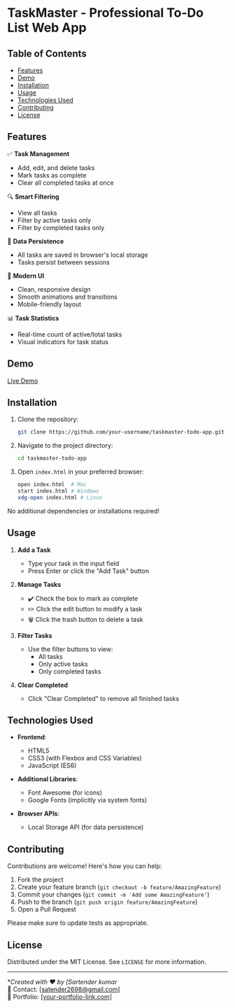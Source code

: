 # TaskMaster - Professional To-Do List Web App

## Table of Contents
- [Features](#features)
- [Demo](#demo)
- [Installation](#installation)
- [Usage](#usage)
- [Technologies Used](#technologies-used)
- [Contributing](#contributing)
- [License](#license)

## Features

✅ **Task Management**  
- Add, edit, and delete tasks
- Mark tasks as complete
- Clear all completed tasks at once

🔍 **Smart Filtering**  
- View all tasks
- Filter by active tasks only
- Filter by completed tasks only

💾 **Data Persistence**  
- All tasks are saved in browser's local storage
- Tasks persist between sessions

🎨 **Modern UI**  
- Clean, responsive design
- Smooth animations and transitions
- Mobile-friendly layout

📊 **Task Statistics**  
- Real-time count of active/total tasks
- Visual indicators for task status

## Demo

[Live Demo](boisterous-pastelito-8253b7.netlify.app) 

## Installation

1. Clone the repository:
   ```bash
   git clone https://github.com/your-username/taskmaster-todo-app.git
   ```
2. Navigate to the project directory:
   ```bash
   cd taskmaster-todo-app
   ```
3. Open `index.html` in your preferred browser:
   ```bash
   open index.html  # Mac
   start index.html # Windows
   xdg-open index.html # Linux
   ```

No additional dependencies or installations required!

## Usage

1. **Add a Task**  
   - Type your task in the input field
   - Press Enter or click the "Add Task" button

2. **Manage Tasks**  
   - ✔️ Check the box to mark as complete
   - ✏️ Click the edit button to modify a task
   - 🗑️ Click the trash button to delete a task

3. **Filter Tasks**  
   - Use the filter buttons to view:
     - All tasks
     - Only active tasks
     - Only completed tasks

4. **Clear Completed**  
   - Click "Clear Completed" to remove all finished tasks

## Technologies Used

- **Frontend**:
  - HTML5
  - CSS3 (with Flexbox and CSS Variables)
  - JavaScript (ES6)

- **Additional Libraries**:
  - Font Awesome (for icons)
  - Google Fonts (implicitly via system fonts)

- **Browser APIs**:
  - Local Storage API (for data persistence)

## Contributing

Contributions are welcome! Here's how you can help:

1. Fork the project
2. Create your feature branch (`git checkout -b feature/AmazingFeature`)
3. Commit your changes (`git commit -m 'Add some AmazingFeature'`)
4. Push to the branch (`git push origin feature/AmazingFeature`)
5. Open a Pull Request

Please make sure to update tests as appropriate.

## License

Distributed under the MIT License. See `LICENSE` for more information.

---

**Created with ❤️ by [Sartender kumar*  
📧 Contact: [satender2698@gmail.com]  
🔗 Portfolio: [[your-portfolio-link.com](https://visionary-semolina-892341.netlify.app/)]  
